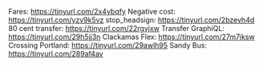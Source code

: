 Fares: https://tinyurl.com/2x4ybqfy
Negative cost: https://tinyurl.com/yzv9k5vz
stop_headsign: https://tinyurl.com/2bzevh4d
80 cent transfer: https://tinyurl.com/22rgvjxw
Transfer GraphiQL: https://tinyurl.com/29h5jj3n
Clackamas Flex: https://tinyurl.com/27m7jksw
Crossing Portland: https://tinyurl.com/29awlh95
Sandy Bus: https://tinyurl.com/289af4av

